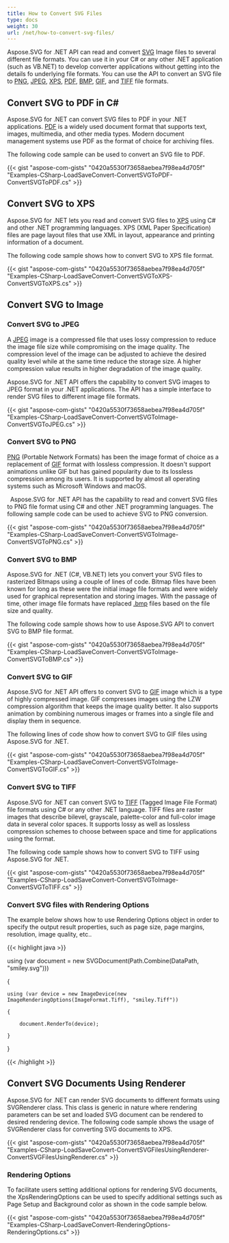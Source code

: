 ```yaml
---
title: How to Convert SVG Files
type: docs
weight: 30
url: /net/how-to-convert-svg-files/
---
```


Aspose.SVG for .NET API can read and convert [SVG](https://wiki.fileformat.com/specification/page-description-language/svg/) Image files to several different file formats. You can use it in your C# or any other .NET application (such as VB.NET) to develop converter applications without getting into the details fo underlying file formats. You can use the API to convert an SVG file to [PNG](https://wiki.fileformat.com/image/png/), [JPEG](https://wiki.fileformat.com/image/jpeg/), [XPS](https://wiki.fileformat.com/specification/page-description-language/xps/), [PDF](https://wiki.fileformat.com/view/pdf/), [BMP](https://wiki.fileformat.com/image/bmp/), [GIF](https://wiki.fileformat.com/image/gif/), and [TIFF](https://wiki.fileformat.com/image/tiff/) file formats.
## **Convert SVG to PDF in C#**
Aspose.SVG for .NET can convert SVG files to PDF in your .NET applications. [PDF](https://wiki.fileformat.com/view/pdf/) is a widely used document format that supports text, images, multimedia, and other media types. Modern document management systems use PDF as the format of choice for archiving files.

The following code sample can be used to convert an SVG file to PDF.

{{< gist "aspose-com-gists" "0420a5530f73658aebea7f98ea4d705f" "Examples-CSharp-LoadSaveConvert-ConvertSVGToPDF-ConvertSVGToPDF.cs" >}}
## **Convert SVG to XPS**
Aspose.SVG for .NET lets you read and convert SVG files to [XPS](https://wiki.fileformat.com/page-description-language/xps/) using C# and other .NET programming languages. XPS (XML Paper Specification) files are page layout files that use XML in layout, appearance and printing information of a document.

The following code sample shows how to convert SVG to XPS file format.

{{< gist "aspose-com-gists" "0420a5530f73658aebea7f98ea4d705f" "Examples-CSharp-LoadSaveConvert-ConvertSVGToXPS-ConvertSVGToXPS.cs" >}}
## **Convert SVG to Image**
### **Convert SVG to JPEG**
A [JPEG](https://wiki.fileformat.com/image/jpeg/) image is a compressed file that uses lossy compression to reduce the image file size while compromising on the image quality. The compression level of the image can be adjusted to achieve the desired quality level while at the same time reduce the storage size. A higher compression value results in higher degradation of the image quality.

Aspose.SVG for .NET API offers the capability to convert SVG images to JPEG format in your .NET applications. The API has a simple interface to render SVG files to different image file formats.

{{< gist "aspose-com-gists" "0420a5530f73658aebea7f98ea4d705f" "Examples-CSharp-LoadSaveConvert-ConvertSVGToImage-ConvertSVGToJPEG.cs" >}}
### **Convert SVG to PNG**
[PNG](https://wiki.fileformat.com/image/png/) (Portable Network Formats) has been the image format of choice as a replacement of [GIF](https://wiki.fileformat.com/image/gif/) format with lossless compression. It doesn't support animations unlike GIF but has gained popularity due to its lossless compression among its users. It is supported by almost all operating systems such as Microsoft Windows and macOS.

` `Aspose.SVG for .NET API has the capability to read and convert SVG files to PNG file format using C# and other .NET programming languages. The following sample code can be used to achieve SVG to PNG conversion.



{{< gist "aspose-com-gists" "0420a5530f73658aebea7f98ea4d705f" "Examples-CSharp-LoadSaveConvert-ConvertSVGToImage-ConvertSVGToPNG.cs" >}}
### **Convert SVG to BMP**
Aspose.SVG for .NET (C#, VB.NET) lets you convert your SVG files to rasterized Bitmaps using a couple of lines of code. Bitmap files have been known for long as these were the initial image file formats and were widely used for graphical representation and storing images. With the passage of time, other image file formats have replaced [.bmp](https://wiki.fileformat.com/image/bmp/) files based on the file size and quality.

The following code sample shows how to use Aspose.SVG API to convert SVG to BMP file format.

{{< gist "aspose-com-gists" "0420a5530f73658aebea7f98ea4d705f" "Examples-CSharp-LoadSaveConvert-ConvertSVGToImage-ConvertSVGToBMP.cs" >}}
### **Convert SVG to GIF**
Aspose.SVG for .NET API offers to convert SVG to [GIF](https://wiki.fileformat.com/image/gif/) image which is a type of highly compressed image. GIF compresses images using the LZW compression algorithm that keeps the image quality better. It also supports animation by combining numerous images or frames into a single file and display them in sequence.

The following lines of code show how to convert SVG to GIF files using Aspose.SVG for .NET.

{{< gist "aspose-com-gists" "0420a5530f73658aebea7f98ea4d705f" "Examples-CSharp-LoadSaveConvert-ConvertSVGToImage-ConvertSVGToGIF.cs" >}}
### **Convert SVG to TIFF**
Aspose.SVG for .NET can convert SVG to [TIFF](https://wiki.fileformat.com/image/tiff/) (Tagged Image File Format) file formats using C# or any other .NET language. TIFF files are raster images that describe bilevel, grayscale, palette-color and full-color image data in several color spaces. It supports lossy as well as lossless compression schemes to choose between space and time for applications using the format. 

The following code sample shows how to convert SVG to TIFF using Aspose.SVG for .NET.

{{< gist "aspose-com-gists" "0420a5530f73658aebea7f98ea4d705f" "Examples-CSharp-LoadSaveConvert-ConvertSVGToImage-ConvertSVGToTIFF.cs" >}}
### **Convert SVG files with Rendering Options**
The example below shows how to use Rendering Options object in order to specify the output result properties, such as page size, page margins, resolution, image quality, etc..

{{< highlight java >}}

 using (var document = new SVGDocument(Path.Combine(DataPath, "smiley.svg")))

{

    using (var device = new ImageDevice(new ImageRenderingOptions(ImageFormat.Tiff), "smiley.Tiff"))

    {

        document.RenderTo(device);

    }

}

{{< /highlight >}}
## **Convert SVG Documents Using Renderer**
Aspose.SVG for .NET can render SVG documents to different formats using SVGRenderer class. This class is generic in nature where rendering parameters can be set and loaded SVG document can be rendered to desired rendering device. The following code sample shows the usage of SVGRenderer class for converting SVG documents to XPS.

{{< gist "aspose-com-gists" "0420a5530f73658aebea7f98ea4d705f" "Examples-CSharp-LoadSaveConvert-ConvertSVGFilesUsingRenderer-ConvertSVGFilesUsingRenderer.cs" >}}
### **Rendering Options**
To facilitate users setting additional options for rendering SVG documents, the XpsRenderingOptions can be used to specify additional settings such as Page Setup and Background color as shown in the code sample below.

{{< gist "aspose-com-gists" "0420a5530f73658aebea7f98ea4d705f" "Examples-CSharp-LoadSaveConvert-RenderingOptions-RenderingOptions.cs" >}}
